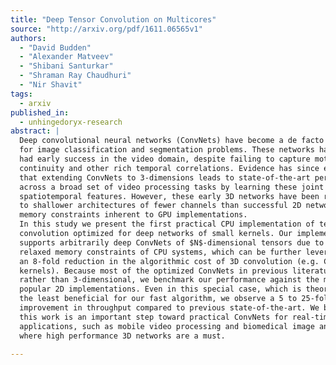 ```yaml
---
title: "Deep Tensor Convolution on Multicores"
source: "http://arxiv.org/pdf/1611.06565v1"
authors:
  - "David Budden"
  - "Alexander Matveev"
  - "Shibani Santurkar"
  - "Shraman Ray Chaudhuri"
  - "Nir Shavit"
tags:
  - arxiv
published_in:
  - unhingedoryx-research
abstract: |
  Deep convolutional neural networks (ConvNets) have become a de facto standard
  for image classification and segmentation problems. These networks have also
  had early success in the video domain, despite failing to capture motion
  continuity and other rich temporal correlations. Evidence has since emerged
  that extending ConvNets to 3-dimensions leads to state-of-the-art performance
  across a broad set of video processing tasks by learning these joint
  spatiotemporal features. However, these early 3D networks have been restricted
  to shallower architectures of fewer channels than successful 2D networks due to
  memory constraints inherent to GPU implementations.
  In this study we present the first practical CPU implementation of tensor
  convolution optimized for deep networks of small kernels. Our implementation
  supports arbitrarily deep ConvNets of $N$-dimensional tensors due to the
  relaxed memory constraints of CPU systems, which can be further leveraged for
  an 8-fold reduction in the algorithmic cost of 3D convolution (e.g. C3D
  kernels). Because most of the optimized ConvNets in previous literature are 2
  rather than 3-dimensional, we benchmark our performance against the most
  popular 2D implementations. Even in this special case, which is theoretically
  the least beneficial for our fast algorithm, we observe a 5 to 25-fold
  improvement in throughput compared to previous state-of-the-art. We believe
  this work is an important step toward practical ConvNets for real-time
  applications, such as mobile video processing and biomedical image analysis,
  where high performance 3D networks are a must.
  
---
```

